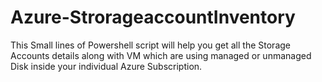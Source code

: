 # Azure-StrorageaccountInventory
This Small lines of Powershell script will help you get all the Storage Accounts details along with VM which are using managed or unmanaged Disk inside your individual Azure Subscription.
